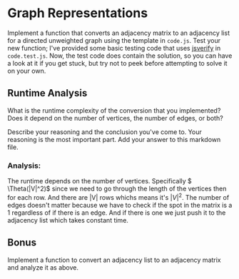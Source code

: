 # Graph Representations

Implement a function that converts an adjacency matrix to an adjacency list for
a directed unweighted graph using the template in `code.js`. Test your new
function; I've provided some basic testing code that uses
[jsverify](https://jsverify.github.io/) in `code.test.js`. Now, the test code
does contain the solution, so you can have a look at it if you get stuck, but
try not to peek before attempting to solve it on your own.

## Runtime Analysis

What is the runtime complexity of the conversion that you implemented? Does it
depend on the number of vertices, the number of edges, or both?

Describe your reasoning and the conclusion you've come to. Your reasoning is the
most important part. Add your answer to this markdown file.

### Analysis:

The runtime depends on the number of vertices. Specifically $ \Theta(|V|^2)$ since we need to go through the length of the vertices then for each row. And there are |V| rows whichs means it's $|V|^2$. The number of edges doesn't matter because we have to check if the spot in the matrix is a 1 regardless of if there is an edge. And if there is one we just push it to the adjacency list which takes constant time.

## Bonus

Implement a function to convert an adjacency list to an adjacency matrix and
analyze it as above.
